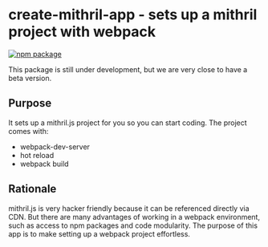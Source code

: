 # create-mithril-app - sets up a mithril project with webpack
[![npm package](https://nodei.co/npm/create-mithril-app.png?downloads=true&downloadRank=true&stars=true)](https://nodei.co/npm/create-mithril-app/)


This package is still under development, but we are very close to have a beta version.

## Purpose

It sets up a mithril.js project for you so you can start coding. The project comes with:
* webpack-dev-server
* hot reload
* webpack build


## Rationale

mithril.js is very hacker friendly because it can be referenced directly via CDN. But there are many advantages of working in a webpack environment, such as access to npm packages and code modularity. The purpose of this app is to make setting up a webpack project effortless.
